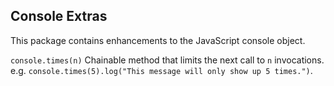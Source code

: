 Console Extras
--------------

This package contains enhancements to the JavaScript console object.

`console.times(n)`
Chainable method that limits the next call to `n` invocations.  
e.g. `console.times(5).log("This message will only show up 5 times.")`.
